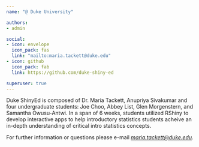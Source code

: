 ```yaml
---
name: "@ Duke University"

authors: 
- admin

social:
- icon: envelope
  icon_pack: fas
  link: "mailto:maria.tackett@duke.edu"
- icon: github
  icon_pack: fab
  link: https://github.com/duke-shiny-ed

superuser: true
---
```


Duke ShinyEd is composed of Dr. Maria Tackett, Anupriya Sivakumar and four undergraduate students: Joe Choo, Abbey List, Glen Morgenstern, and Samantha Owusu-Antwi. In a span of 6 weeks, students utilized RShiny to develop interactive apps to help introductory statistics students acheive an in-depth understanding of critical intro statistics concepts. 

For further information or questions please e-mail *maria.tackett@duke.edu*. 


